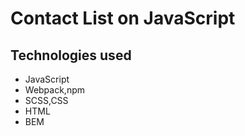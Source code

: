 # Contact List on JavaScript


## Technologies used
- JavaScript
- Webpack,npm
- SCSS,CSS
- HTML
- BEM
